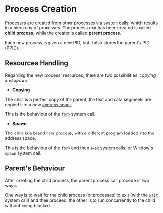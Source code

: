 # Process Creation

[Processes](/Systems%20and%20Networking/Unit%201/Operating%20System/Process.md) are created from other processes via [system calls](/Systems%20and%20Networking/Unit%201/Operating%20System/System%20Calls.md), which results in a hierarchy of processes. The process that has been created is called **child process**, while the creator is called **parent process**.

Each new process is given a new PID, but it also stores the parent's PID (PPID).

## Resources Handling

Regarding the new process' resources, there are two possibilities: *copying* and *spawn*.

- **Copying**

The child is a perfect copy of the parent, the text and data segments are copied into a new [address space](/Systems%20and%20Networking/Unit%201/Architecture/Virtual%20Memory.md#Virtual%20Address%20Space). 

This is the behaviour of the [`fork`](/Systems%20and%20Networking/Unit%201/Operating%20System/System%20Calls.md#Common%20System%20Calls) system call.

- **Spawn**

The child is a brand new process, with a different program loaded into the address space.

This is the behaviour of the `fork` and then [`exec`](/Systems%20and%20Networking/Unit%201/Operating%20System/System%20Calls.md#Common%20System%20Calls) system calls, or Window's `spawn` system call.

## Parent's Behaviour

After creating the child process, the parent process can procede in two ways.

One way is to wait for the child process (or processes) to exit (with the [`wait`](/Systems%20and%20Networking/Unit%201/Operating%20System/System%20Calls.md#Common%20System%20Calls) system call) and then proceed; the other is to run concurrently to the child without being blocked.
